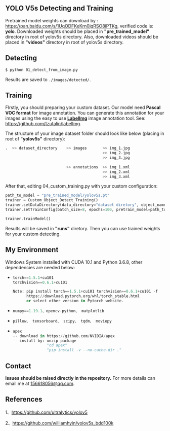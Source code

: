 
## YOLO V5s Detecting and Training

Pretrained model weights can download by : https://pan.baidu.com/s/1UqODFKeKrn0jqRSO8iPTKg, verified code is:  **yolo**.  Downloaded weights should be placed in **"pre_trained_model"** directory in root of yolov5s directory. Also, downloaded videos should be placed in **"videos"** directory in root of yolov5s directory.




## Detecting

```bash
$ python 01_detect_from_image.py
```

Results are saved to `./images/detected/`.



## Training

FIrstly, you should preparing your custom dataset. Our model need **Pascal VOC format** for image annotation. You can generate this annotation for your images using the easy to use [**LabelImg**](https://github.com/tzutalin/labelImg) image annotation tool. See: https://github.com/tzutalin/labelImg.

The structure of your image dataset folder should look like below (placing in root of **"yolov5s"** directory):

```python
.  >> dataset_directory    >> images       >> img_1.jpg
                                           >> img_2.jpg
                                           >> img_3.jpg
 
                           >> annotations  >> img_1.xml
                                           >> img_2.xml
                                           >> img_3.xml
```
After that, editing 04_custom_training.py with your custom configuration:

```python
path_to_model = "pre_trained_model/yolov5s.pt"
trainer = Custom_Object_Detect_Training()
trainer.setDataDirectory(data_directory="dataset diretory", object_names=["names"])
trainer.setTrainConfig(batch_size=8, epochs=100, pretrain_model=path_to_model)

trainer.trainModel()
```

Results will be saved in **"runs"** diretory. Then you can use trained weights for your custom detecting.




## My Environment

Windows System installed with CUDA 10.1 and Python 3.6.8, other dependencies are needed below:

- ```python
  torch==1.5.1+cu101
  torchvision==0.6.1+cu101
  
  Note: pip install torch==1.5.1+cu101 torchvision==0.6.1+cu101 -f
        https://download.pytorch.org/whl/torch_stable.html
        or select other version in Pytorch website.
  ```

- ```python
  numpy==1.19.1、opencv-python、 matplotlib
  ```

- ```python
  pillow、 tensorboard、 scipy、 tqdm、 moviepy
  ```

- ```python
  apex
  -- download in https://github.com/NVIDIA/apex
  -- install by: unzip package
                 "cd apex"
                 "pip install -v --no-cache-dir ."
  ```



## Contact

**Issues should be raised directly in the repository.** For more details can email me at 156618056@qq.com. 



## References

1、https://github.com/ultralytics/yolov5

2、https://github.com/williamhyin/yolov5s_bdd100k
